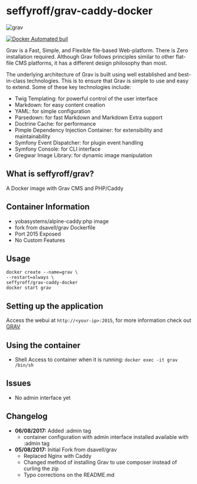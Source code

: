 # seffyroff/grav-caddy-docker

![grav](https://getgrav-grav.netdna-ssl.com/user/pages/media/grav-logo.svg)

[![Docker Automated buil](https://img.shields.io/docker/automated/seffyroff/grav-caddy-docker.svg)](hub.docker.com/seffyroff/grav-caddy-docker)

Grav is a Fast, Simple, and Flexible file-based Web-platform. There is Zero installation required. Although Grav follows principles similar to other flat-file CMS platforms, it has a different design philosophy than most.

The underlying architecture of Grav is built using well established and best-in-class technologies. This is to ensure that Grav is simple to use and easy to extend. Some of these key technologies include:

* Twig Templating: for powerful control of the user interface
* Markdown: for easy content creation
* YAML: for simple configuration
* Parsedown: for fast Markdown and Markdown Extra support
* Doctrine Cache: for performance
* Pimple Dependency Injection Container: for extensibility and maintainability
* Symfony Event Dispatcher: for plugin event handling
* Symfony Console: for CLI interface
* Gregwar Image Library: for dynamic image manipulation

## What is seffyroff/grav?

A Docker image with Grav CMS and PHP/Caddy

## Container Information

+ yobasystems/alpine-caddy:php image
+ fork from dsavell/grav Dockerfile
+ Port 2015 Exposed
+ No Custom Features

## Usage

```
docker create --name=grav \
--restart=always \
seffyroff/grav-caddy-docker
docker start grav
```

## Setting up the application
Access the webui at `http://<your-ip>:2015`, for more information check out [GRAV](https://getgrav.org/)

## Using the container

+ Shell Access to container when it is running: `docker exec -it grav /bin/sh`

## Issues

+ No admin interface yet

## Changelog
+ **06/08/2017:** Added :admin tag
	- container configuration with admin interface installed available with :admin tag
+ **05/08/2017:** Initial Fork from dsavell/grav
	- Replaced Nginx with Caddy
	- Changed method of installing Grav to use composer instead of curling the zip
	- Typo corrections on the README.md
